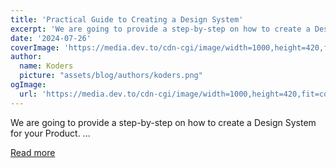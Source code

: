 ```yaml
---
title: 'Practical Guide to Creating a Design System'
excerpt: 'We are going to provide a step-by-step on how to create a Design System for your Product.          ...'
date: '2024-07-26'
coverImage: 'https://media.dev.to/cdn-cgi/image/width=1000,height=420,fit=cover,gravity=auto,format=auto/https%3A%2F%2Fdev-to-uploads.s3.amazonaws.com%2Fuploads%2Farticles%2Frw66cgywqioimzrbbn9d.png'
author:
  name: Koders
  picture: "assets/blog/authors/koders.png"
ogImage:
  url: 'https://media.dev.to/cdn-cgi/image/width=1000,height=420,fit=cover,gravity=auto,format=auto/https%3A%2F%2Fdev-to-uploads.s3.amazonaws.com%2Fuploads%2Farticles%2Frw66cgywqioimzrbbn9d.png'
---
```


We are going to provide a step-by-step on how to create a Design System for your Product.          ...

[Read more](https://dev.to/woovi/practical-guide-to-creating-a-design-system-1b3p)
